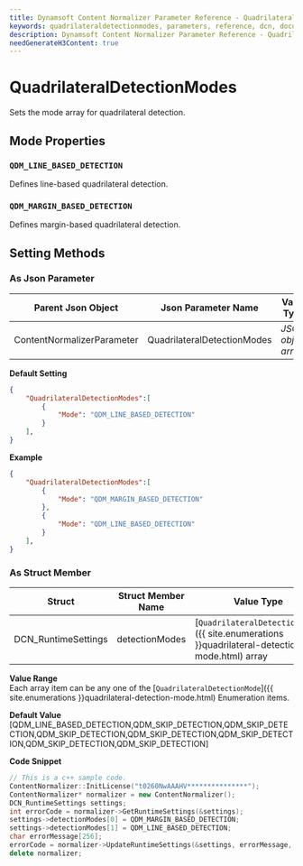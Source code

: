 ```yaml
---
title: Dynamsoft Content Normalizer Parameter Reference - QuadrilateralDetectionModes
keywords: quadrilateraldetectionmodes, parameters, reference, dcn, documentation
description: Dynamsoft Content Normalizer Parameter Reference - QuadrilateralDetectionModes
needGenerateH3Content: true
---
```


# QuadrilateralDetectionModes
Sets the mode array for quadrilateral detection.

## Mode Properties

### `QDM_LINE_BASED_DETECTION`
Defines line-based quadrilateral detection.


### `QDM_MARGIN_BASED_DETECTION`
Defines margin-based quadrilateral detection.


## Setting Methods
### As Json Parameter

| Parent Json Object | Json Parameter Name | Value Type | 
| ------------------ | ------------------- | ---------- |
| ContentNormalizerParameter | QuadrilateralDetectionModes | *JSON object array* |

**Default Setting**   
```json
{
    "QuadrilateralDetectionModes":[
        {
            "Mode": "QDM_LINE_BASED_DETECTION"
        }
    ],
}
```

**Example**  
```json
{
    "QuadrilateralDetectionModes":[
        {
            "Mode": "QDM_MARGIN_BASED_DETECTION"
        },
        {
            "Mode": "QDM_LINE_BASED_DETECTION"
        }
    ],
}
```

### As Struct Member

| Struct | Struct Member Name | Value Type | 
| ------ | ------------------ | ---------- |
| DCN_RuntimeSettings | detectionModes | [`QuadrilateralDetectionMode`]({{ site.enumerations }}quadrilateral-detection-mode.html) array |

**Value Range**    
    Each array item can be any one of the [`QuadrilateralDetectionMode`]({{ site.enumerations }}quadrilateral-detection-mode.html) Enumeration items.

**Default Value**   
    [QDM_LINE_BASED_DETECTION,QDM_SKIP_DETECTION,QDM_SKIP_DETECTION,QDM_SKIP_DETECTION,QDM_SKIP_DETECTION,QDM_SKIP_DETECTION,QDM_SKIP_DETECTION,QDM_SKIP_DETECTION]

**Code Snippet**  
```cpp
// This is a c++ sample code.
ContentNormalizer::InitLicense("t0260NwAAAHV***************");
ContentNormalizer* normalizer = new ContentNormalizer();
DCN_RuntimeSettings settings;
int errorCode = normalizer->GetRuntimeSettings(&settings);
settings->detectionModes[0] = QDM_MARGIN_BASED_DETECTION;
settings->detectionModes[1] = QDM_LINE_BASED_DETECTION;
char errorMessage[256];
errorCode = normalizer->UpdateRuntimeSettings(&settings, errorMessage, 256);
delete normalizer;
```

